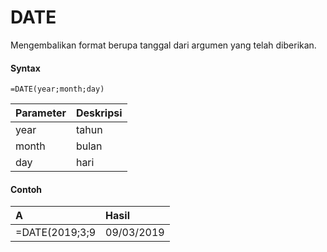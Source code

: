 # DATE

Mengembalikan format berupa tanggal dari argumen yang telah diberikan.

#### Syntax

```text
=DATE(year;month;day)
```

| Parameter | Deskripsi |
| :--- | :--- |
| year | tahun |
| month | bulan |
| day | hari |

#### Contoh

| A | Hasil |
| :--- | :--- |
| =DATE\(2019;3;9 | 09/03/2019 |

